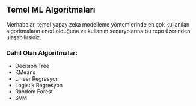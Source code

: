 ## Temel ML Algoritmaları
Merhabalar, temel yapay zeka modelleme yöntemlerinde en çok kullanılan algoritmaların enerl olduğuna ve kullanım senaryolarına bu repo üzerinden ulaşabilirsiniz.

### Dahil Olan Algoritmalar:
- Decision Tree
- KMeans
- Lineer Regresyon
- Logistik Regresyon
- Random Forest
- SVM
